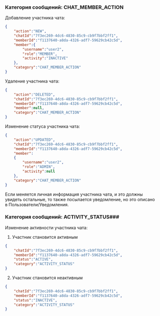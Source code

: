 ### Категория сообщений: CHAT_MEMBER_ACTION ###

Добавление участника чата:

```json
{
	"action":"NEW",
	"chatId":"7f3ec269-4dc6-4830-85c9-cb9f7bbf2ff1",
	"memberId":"f1137640-a8da-4326-adf7-59629cb42c5d",
	"member":{
		"username":"user2",
		"role":"MEMBER",
		"activity":"INACTIVE"
	},
	"category":"CHAT_MEMBER_ACTION"
}
```

Удаление участника чата:

```json
{
	"action":"DELETED",
	"chatId":"7f3ec269-4dc6-4830-85c9-cb9f7bbf2ff1",
	"memberId":"f1137640-a8da-4326-adf7-59629cb42c5d",
	"member":null,
	"category":"CHAT_MEMBER_ACTION"
}
```

Изменение статуса участника чата:

```json
{
	"action":"UPDATED",
	"chatId":"7f3ec269-4dc6-4830-85c9-cb9f7bbf2ff1",
	"memberId":"f1137640-a8da-4326-adf7-59629cb42c5d",
	"member":
	{
		"username":"user2",
		"role":"ADMIN",
		"activity":null
	},
	"category":"CHAT_MEMBER_ACTION"
}
```

Если меняется личная информация участника чата, и это должны увидеть остальные, то также посылается уведомление, но это описано в Пользователи/Уведомления.



### Категория сообщений: ACTIVITY_STATUS###

Изменение активности участника чата:
1. Участник становится активным
```json
{
	"chatId":"7f3ec269-4dc6-4830-85c9-cb9f7bbf2ff1",
	"memberId":"f1137640-a8da-4326-adf7-59629cb42c5d",
	"status":"ACTIVE",
	"category":"ACTIVITY_STATUS"
}
```
2. Участник становится неактивным
```json
{
	"chatId":"7f3ec269-4dc6-4830-85c9-cb9f7bbf2ff1",
	"memberId":"f1137640-a8da-4326-adf7-59629cb42c5d",
	"status":"INACTIVE",
	"category":"ACTIVITY_STATUS"
}
```